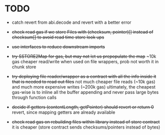 # TODO

- catch revert from abi.decode and revert with a better error
- ~~check read gas if we store Files with (checksum, pointer)[] instead of checksum[] to avoid read time store look ups~~
- ~~use interfaces to reduce downstream imports~~

- ~~try SSTORE2Map for gas, but may not let us prepopulate the map~~
  ~10k gas cheaper read/write when used on file wrappers, prob not worth it in chunk store

- ~~try deploying file reader/wrapper as a contract with all the info inside it that is needed to read out files~~
  not much cheaper file reads (~10k gas) and much more expensive writes (~200k gas)
  ultimately, the cheapest gas-wise is to inline all the buffer appending and never pass large bytes through function calls

- ~~decide if getters (contentLength, getPointer) should revert or return 0~~
  revert, since mapping getters are already available
- ~~check read gas on rebuilding files within library instead of store contract~~
  it is cheaper (store contract sends checksums/pointers instead of bytes)
